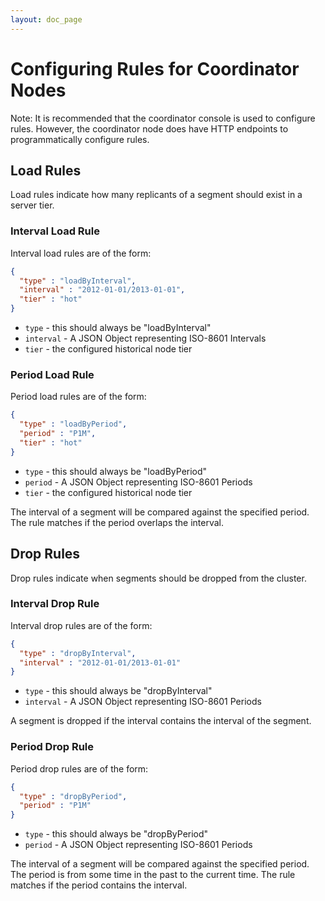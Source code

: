 ```yaml
---
layout: doc_page
---
```

# Configuring Rules for Coordinator Nodes
Note: It is recommended that the coordinator console is used to configure rules. However, the coordinator node does have HTTP endpoints to programmatically configure rules.

Load Rules
----------

Load rules indicate how many replicants of a segment should exist in a server tier.

### Interval Load Rule

Interval load rules are of the form:

```json
{
  "type" : "loadByInterval",
  "interval" : "2012-01-01/2013-01-01",
  "tier" : "hot"
}
```

* `type` - this should always be "loadByInterval"
* `interval` - A JSON Object representing ISO-8601 Intervals
* `tier` - the configured historical node tier

### Period Load Rule

Period load rules are of the form:

```json
{
  "type" : "loadByPeriod",
  "period" : "P1M",
  "tier" : "hot"
}
```

* `type` - this should always be "loadByPeriod"
* `period` - A JSON Object representing ISO-8601 Periods
* `tier` - the configured historical node tier

The interval of a segment will be compared against the specified period. The rule matches if the period overlaps the interval.

Drop Rules
----------

Drop rules indicate when segments should be dropped from the cluster.

### Interval Drop Rule

Interval drop rules are of the form:

```json
{
  "type" : "dropByInterval",
  "interval" : "2012-01-01/2013-01-01"
}
```

* `type` - this should always be "dropByInterval"
* `interval` - A JSON Object representing ISO-8601 Periods

A segment is dropped if the interval contains the interval of the segment.

### Period Drop Rule

Period drop rules are of the form:

```json
{
  "type" : "dropByPeriod",
  "period" : "P1M"
}
```

* `type` - this should always be "dropByPeriod"
* `period` - A JSON Object representing ISO-8601 Periods

The interval of a segment will be compared against the specified period. The period is from some time in the past to the current time. The rule matches if the period contains the interval.
